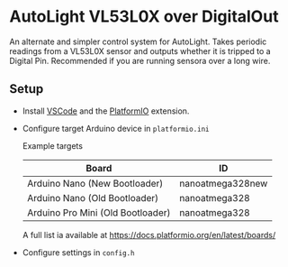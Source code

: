# AutoLight VL53L0X over DigitalOut 

An alternate and simpler control system for AutoLight. Takes periodic readings from a VL53L0X sensor and outputs whether it is tripped to a Digital Pin. Recommended if you are running sensora over a long wire.

## Setup
* Install [VSCode](https://code.visualstudio.com/) and the [PlatformIO](https://platformio.org/) extension.
* Configure target Arduino device in `platformio.ini`

  Example targets

  | Board                             | ID               |
  |-----------------------------------|------------------|
  | Arduino Nano (New Bootloader)     | nanoatmega328new |
  | Arduino Nano (Old Bootloader)     | nanoatmega328    |
  | Arduino Pro Mini (Old Bootloader) | nanoatmega328    |

  A full list ia available at https://docs.platformio.org/en/latest/boards/
* Configure settings in `config.h`